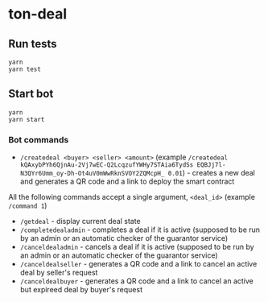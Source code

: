 # ton-deal
## Run tests
```
yarn
yarn test
```
## Start bot
```
yarn
yarn start
```
### Bot commands
* `/createdeal <buyer> <seller> <amount>` (example `/createdeal kQAxybPYh6QjnAu-2Vj7wEC-Q2LcqzufYWHy7STAia6TydSs EQBJj7l-N3QYr6Umm_oy-Dh-Ot4uV0mWwRknSVOY2ZQMcpH_ 0.01`) - creates a new deal and generates a QR code and a link to deploy the smart contract

All the following commands accept a single argument, `<deal_id>` (example `/command 1`)
* `/getdeal` - display current deal state
* `/completedealadmin` - completes a deal if it is active (supposed to be run by an admin or an automatic checker of the guarantor service)
* `/canceldealadmin` - cancels a deal if it is active (supposed to be run by an admin or an automatic checker of the guarantor service)
* `/canceldealseller` - generates a QR code and a link to cancel an active deal by seller's request
* `/canceldealbuyer` - generates a QR code and a link to cancel an active but expireed deal by buyer's request
